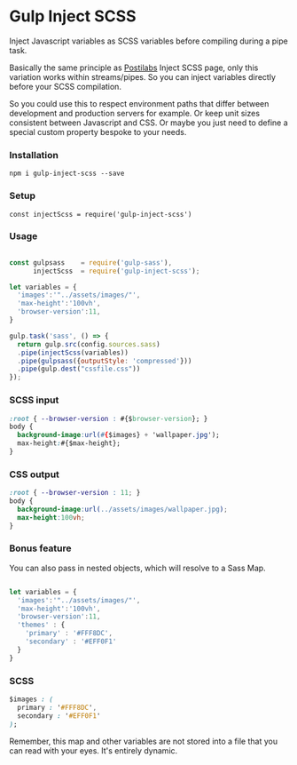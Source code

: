 
# Gulp Inject SCSS

Inject Javascript variables as SCSS variables before compiling during a pipe task.

Basically the same principle as [Postilabs](https://github.com/positlabs/inject-scss#readme) Inject SCSS page,
only this variation works within streams/pipes. So you can inject variables directly before your SCSS compilation.

So you could use this to respect environment paths that differ between development and production servers for example. Or keep unit sizes consistent between Javascript and CSS. Or maybe you just need to define a special custom property bespoke to your needs.

### Installation
```
npm i gulp-inject-scss --save
```
### Setup
```
const injectScss = require('gulp-inject-scss')
```
### Usage

```js

const gulpsass    = require('gulp-sass'),
      injectScss  = require('gulp-inject-scss');

let variables = {
  'images':'"../assets/images/"',
  'max-height':'100vh',
  'browser-version':11,
}

gulp.task('sass', () => {
  return gulp.src(config.sources.sass)
  .pipe(injectScss(variables))
  .pipe(gulpsass({outputStyle: 'compressed'}))
  .pipe(gulp.dest("cssfile.css"))
});
```

### SCSS input
```css
:root { --browser-version : #{$browser-version}; }
body {
  background-image:url(#{$images} + 'wallpaper.jpg');
  max-height:#{$max-height};
}
```

### CSS output
```css
:root { --browser-version : 11; }
body {
  background-image:url(../assets/images/wallpaper.jpg);
  max-height:100vh;
}
```
### Bonus feature
You can also pass in nested objects, which will resolve to a Sass Map.

```js

let variables = {
  'images':'"../assets/images/"',
  'max-height':'100vh',
  'browser-version':11,
  'themes' : {
    'primary' : '#FFF8DC',
    'secondary' : '#EFF0F1'
  }
}
```

### SCSS

```css
$images : (
  primary : '#FFF8DC',
  secondary : '#EFF0F1'
);
```

Remember, this map and other variables are not stored into a file that you can read with your eyes. It's entirely dynamic.

